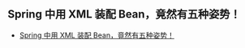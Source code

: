 ## Spring 中用 XML 装配 Bean，竟然有五种姿势！



- [Spring 中用 XML 装配 Bean，竟然有五种姿势！](https://mp.weixin.qq.com/s?__biz=MzI1NDY0MTkzNQ==&mid=2247486068&idx=1&sn=4610e2f63bc4b0e68024fb29f39aab4e&chksm=e9c35814deb4d102fd515bf4e63cba3bae4350635ecd698e2302acc5f70bb567a90633156ad1&mpshare=1&scene=23&srcid=&sharer_sharetime=1564617784546&sharer_shareid=1d216393e47b9d7ffafbaa4f54256b39)